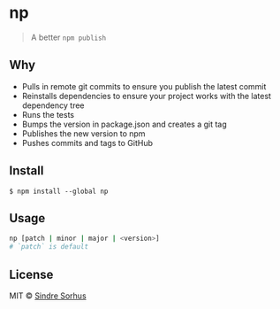 # np

> A better `npm publish`


## Why

- Pulls in remote git commits to ensure you publish the latest commit
- Reinstalls dependencies to ensure your project works with the latest dependency tree
- Runs the tests
- Bumps the version in package.json and creates a git tag
- Publishes the new version to npm
- Pushes commits and tags to GitHub


## Install

```
$ npm install --global np
```


## Usage

```sh
np [patch | minor | major | <version>]
# `patch` is default
```


## License

MIT © [Sindre Sorhus](http://sindresorhus.com)
